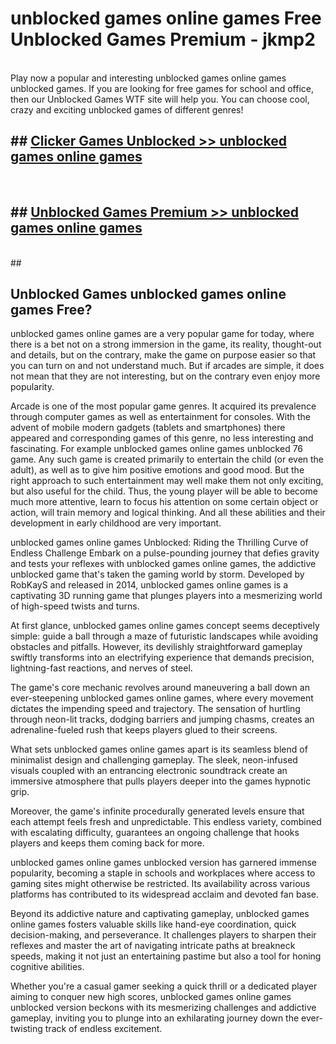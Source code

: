 # unblocked games online games  Free Unblocked Games Premium - jkmp2 <br>
<br>
Play now a popular and interesting unblocked games online games unblocked games. If you are looking for free games for school and office, then our Unblocked Games WTF site will help you. You can choose cool, crazy and exciting unblocked games of different genres!


## ##  [Clicker Games Unblocked >> unblocked games online games](http://freeplayer.one?title=unblocked_games_online_games&ref=UGames)
  <br>

##  ## [Unblocked Games Premium >> unblocked games online games](http://freeplayer.one?title=unblocked_games_online_games&ref=UGames)
  <br>
  ##



## Unblocked Games unblocked games online games Free?

unblocked games online games are a very popular game for today, where there is a bet not on a strong immersion in the game, its reality, thought-out and details, but on the contrary, make the game on purpose easier so that you can turn on and not understand much. But if arcades are simple, it does not mean that they are not interesting, but on the contrary even enjoy more popularity.

Arcade is one of the most popular game genres. It acquired its prevalence through computer games as well as entertainment for consoles. With the advent of mobile modern gadgets (tablets and smartphones) there appeared and corresponding games of this genre, no less interesting and fascinating. For example unblocked games online games unblocked 76 game. Any such game is created primarily to entertain the child (or even the adult), as well as to give him positive emotions and good mood. But the right approach to such entertainment may well make them not only exciting, but also useful for the child. Thus, the young player will be able to become much more attentive, learn to focus his attention on some certain object or action, will train memory and logical thinking. And all these abilities and their development in early childhood are very important.

unblocked games online games Unblocked: Riding the Thrilling Curve of Endless Challenge
Embark on a pulse-pounding journey that defies gravity and tests your reflexes with unblocked games online games, the addictive unblocked game that's taken the gaming world by storm. Developed by RobKayS and released in 2014, unblocked games online games is a captivating 3D running game that plunges players into a mesmerizing world of high-speed twists and turns.

At first glance, unblocked games online games concept seems deceptively simple: guide a ball through a maze of futuristic landscapes while avoiding obstacles and pitfalls. However, its devilishly straightforward gameplay swiftly transforms into an electrifying experience that demands precision, lightning-fast reactions, and nerves of steel.

The game's core mechanic revolves around maneuvering a ball down an ever-steepening unblocked games online games, where every movement dictates the impending speed and trajectory. The sensation of hurtling through neon-lit tracks, dodging barriers and jumping chasms, creates an adrenaline-fueled rush that keeps players glued to their screens.

What sets unblocked games online games apart is its seamless blend of minimalist design and challenging gameplay. The sleek, neon-infused visuals coupled with an entrancing electronic soundtrack create an immersive atmosphere that pulls players deeper into the games hypnotic grip.

Moreover, the game's infinite procedurally generated levels ensure that each attempt feels fresh and unpredictable. This endless variety, combined with escalating difficulty, guarantees an ongoing challenge that hooks players and keeps them coming back for more.

unblocked games online games unblocked version has garnered immense popularity, becoming a staple in schools and workplaces where access to gaming sites might otherwise be restricted. Its availability across various platforms has contributed to its widespread acclaim and devoted fan base.

Beyond its addictive nature and captivating gameplay, unblocked games online games fosters valuable skills like hand-eye coordination, quick decision-making, and perseverance. It challenges players to sharpen their reflexes and master the art of navigating intricate paths at breakneck speeds, making it not just an entertaining pastime but also a tool for honing cognitive abilities.

Whether you're a casual gamer seeking a quick thrill or a dedicated player aiming to conquer new high scores, unblocked games online games unblocked version beckons with its mesmerizing challenges and addictive gameplay, inviting you to plunge into an exhilarating journey down the ever-twisting track of endless excitement.